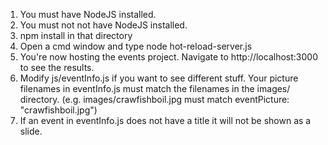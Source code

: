 1. You must have NodeJS installed.
2. You must not not have NodeJS installed.
3. npm install in that directory
4. Open a cmd window and type node hot-reload-server.js
5. You're now hosting the events project. Navigate to http://localhost:3000 to see the results.
6. Modify js/eventInfo.js if you want to see different stuff. Your picture filenames in eventInfo.js must match the filenames in the images/ directory. (e.g. images/crawfishboil.jpg must match eventPicture: "crawfishboil.jpg")
7. If an event in eventInfo.js does not have a title it will not be shown as a slide.

